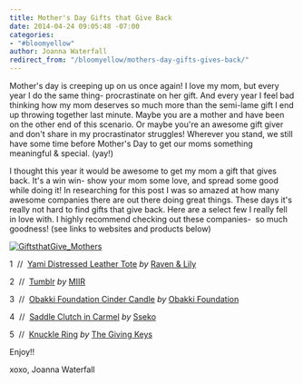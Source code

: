 ```yaml
---
title: Mother's Day Gifts that Give Back
date: 2014-04-24 09:05:48 -07:00
categories:
- "#bloomyellow"
author: Joanna Waterfall
redirect_from: "/bloomyellow/mothers-day-gifts-gives-back/"
---
```


Mother's day is creeping up on us once again! I love my mom, but every year I do the same thing- procrastinate on her gift. And every year I feel bad thinking how my mom deserves so much more than the semi-lame gift I end up throwing together last minute. Maybe you are a mother and have been on the other end of this scenario. Or maybe you're an awesome gift giver and don't share in my procrastinator struggles! Wherever you stand, we still have some time before Mother's Day to get our moms something meaningful & special. (yay!)

I thought this year it would be awesome to get my mom a gift that gives back. It's a win win- show your mom some love, and spread some good while doing it! In researching for this post I was so amazed at how many awesome companies there are out there doing great things. These days it's really not hard to find gifts that give back. Here are a select few I really fell in love with. I highly recommend checking out these companies-  so much goodness! (see links to websites and products below)

[![GiftsthatGive_Mothers](https://yellow-blog-images.imgix.net/2014/04/GiftsthatGive_Mothers1.jpg)](https://yellow-blog-images.imgix.net/2014/04/GiftsthatGive_Mothers1.jpg)

1  //  [Yami Distressed Leather Tote](http://www.ravenandlily.com/yami-distressed-leather-tote/) _by_ [Raven & Lily](http://www.ravenandlily.com/)

2  //  [Tumblr](http://www.miir.com/product_p/500293-99.htm) _by_ [MIIR](http://www.miir.com/default.asp)

3  //  [Obakki Foundation Cinder Candle](https://shop.obakki.com/us/merchandise/obakki-foundation-cinder-candle.html) _by_ [Obakki Foundation](https://shop.obakki.com/us/merchandise)

4  //  [Saddle Clutch in Carmel](http://ssekodesigns.com/shop/clutches/saddle-clutch-caramel.html) _by_ [Sseko](http://ssekodesigns.com/)

5  //  [Knuckle Ring](http://www.thegivingkeys.com/products/knuckle-ring) _by_ [The Giving Keys](http://www.thegivingkeys.com/)

Enjoy!!

xoxo, Joanna Waterfall
